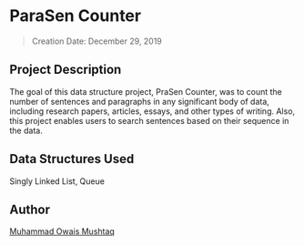 # ParaSen Counter
> Creation Date: December 29, 2019
## Project Description 
The goal of this data structure project, PraSen Counter, was to count the number of sentences and paragraphs in any significant body of data, including research papers, articles, essays, and other types of writing. Also, this project enables users to search sentences based on their sequence in the data.
## Data Structures Used
Singly Linked List, Queue 
## Author
[Muhammad Owais Mushtaq](https://github.com/muhammadowaismushtaq)

